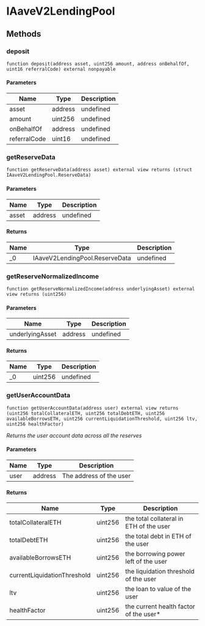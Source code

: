 # IAaveV2LendingPool

## Methods

### deposit

```solidity
function deposit(address asset, uint256 amount, address onBehalfOf, uint16 referralCode) external nonpayable
```

#### Parameters

| Name         | Type    | Description |
| ------------ | ------- | ----------- |
| asset        | address | undefined   |
| amount       | uint256 | undefined   |
| onBehalfOf   | address | undefined   |
| referralCode | uint16  | undefined   |

### getReserveData

```solidity
function getReserveData(address asset) external view returns (struct IAaveV2LendingPool.ReserveData)
```

#### Parameters

| Name  | Type    | Description |
| ----- | ------- | ----------- |
| asset | address | undefined   |

#### Returns

| Name | Type                           | Description |
| ---- | ------------------------------ | ----------- |
| \_0  | IAaveV2LendingPool.ReserveData | undefined   |

### getReserveNormalizedIncome

```solidity
function getReserveNormalizedIncome(address underlyingAsset) external view returns (uint256)
```

#### Parameters

| Name            | Type    | Description |
| --------------- | ------- | ----------- |
| underlyingAsset | address | undefined   |

#### Returns

| Name | Type    | Description |
| ---- | ------- | ----------- |
| \_0  | uint256 | undefined   |

### getUserAccountData

```solidity
function getUserAccountData(address user) external view returns (uint256 totalCollateralETH, uint256 totalDebtETH, uint256 availableBorrowsETH, uint256 currentLiquidationThreshold, uint256 ltv, uint256 healthFactor)
```

_Returns the user account data across all the reserves_

#### Parameters

| Name | Type    | Description             |
| ---- | ------- | ----------------------- |
| user | address | The address of the user |

#### Returns

| Name                        | Type    | Description                             |
| --------------------------- | ------- | --------------------------------------- |
| totalCollateralETH          | uint256 | the total collateral in ETH of the user |
| totalDebtETH                | uint256 | the total debt in ETH of the user       |
| availableBorrowsETH         | uint256 | the borrowing power left of the user    |
| currentLiquidationThreshold | uint256 | the liquidation threshold of the user   |
| ltv                         | uint256 | the loan to value of the user           |
| healthFactor                | uint256 | the current health factor of the user\* |
